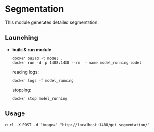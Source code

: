 # Segmentation

This module generates detailed segmentation.

## Launching

- **build & run module**

    ```
    docker build -t model .
    docker run -d -p 1488:1488 --rm  --name model_running model
    ```

    reading logs:
    ```
    docker logs -f model_running
    ```

    stopping:
    ```
    docker stop model_running
    ```


## Usage

```
curl -X POST -d "image=" "http://localhost:1488/get_segmentation/"
```

